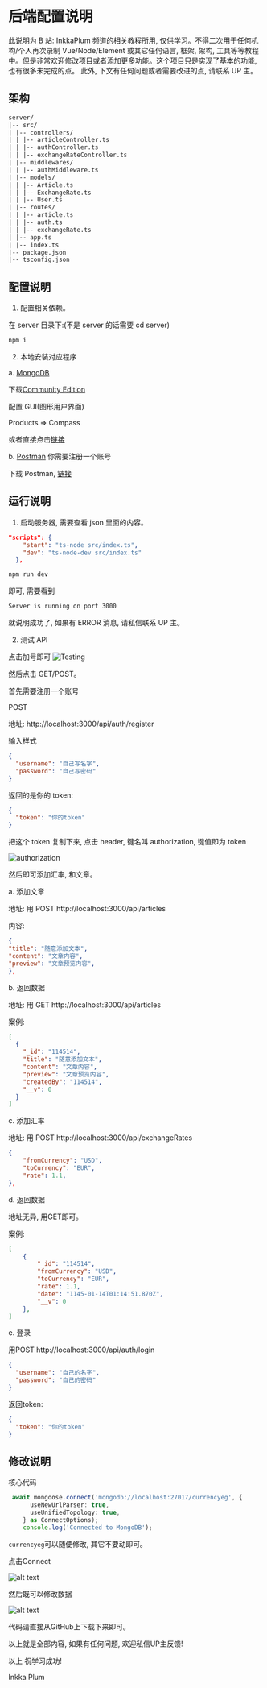 # 后端配置说明

此说明为 B 站: InkkaPlum 频道的相关教程所用, 仅供学习。不得二次用于任何机构/个人再次录制 Vue/Node/Element 或其它任何语言, 框架, 架构, 工具等等教程中。但是非常欢迎修改项目或者添加更多功能。这个项目只是实现了基本的功能, 也有很多未完成的点。
此外, 下文有任何问题或者需要改进的点, 请联系 UP 主。

## 架构

```html
server/ 
|-- src/ 
| |-- controllers/ 
| | |-- articleController.ts 
| | |-- authController.ts 
| | |-- exchangeRateController.ts 
| |-- middlewares/ 
| | |-- authMiddleware.ts 
| |-- models/ 
| | |-- Article.ts 
| | |-- ExchangeRate.ts 
| | |-- User.ts 
| |-- routes/ 
| | |-- article.ts 
| | |-- auth.ts 
| | |-- exchangeRate.ts 
| |-- app.ts 
| |-- index.ts 
|-- package.json 
|-- tsconfig.json
```

## 配置说明

1. 配置相关依赖。

在 server 目录下:(不是 server 的话需要 cd server)

```bash
npm i 
```

2. 本地安装对应程序

a. [MongoDB](https://www.mongodb.com/)

下载[Community Edition](https://www.mongodb.com/try/download/community)

配置 GUI(图形用户界面)

Products => Compass

或者直接点击[链接](https://www.mongodb.com/products/tools/compass)

b. [Postman](https://www.postman.com/)
你需要注册一个账号

下载 Postman, [链接](https://www.postman.com/downloads/)

## 运行说明

1. 启动服务器, 需要查看 json 里面的内容。

```json
"scripts": {
    "start": "ts-node src/index.ts",
    "dev": "ts-node-dev src/index.ts"
  },
```

```cmd
npm run dev
```

即可, 需要看到

```cmd
Server is running on port 3000
```

就说明成功了, 如果有 ERROR 消息, 请私信联系 UP 主。

2. 测试 API

点击加号即可
![Testing](back-image.png)

然后点击 GET/POST。

首先需要注册一个账号

POST

地址:
http://localhost:3000/api/auth/register

输入样式

```json
{
  "username": "自己写名字",
  "password": "自己写密码"
}
```

返回的是你的 token:

```json
{
  "token": "你的token"
}
```

把这个 token 复制下来, 点击 header, 键名叫 authorization, 键值即为 token

![authorization](back-image-1.png)

然后即可添加汇率, 和文章。

a. 添加文章

地址: 用 POST
http://localhost:3000/api/articles

内容:

```json
{
"title": "随意添加文本",
"content": "文章内容",
"preview": "文章预览内容",
},
```

b. 返回数据

地址: 用 GET
http://localhost:3000/api/articles

案例:

```json
[
  {
    "_id": "114514",
    "title": "随意添加文本",
    "content": "文章内容",
    "preview": "文章预览内容",
    "createdBy": "114514",
    "__v": 0
  }
]
```

c. 添加汇率

地址: 用 POST
http://localhost:3000/api/exchangeRates

```json
{
    "fromCurrency": "USD",
    "toCurrency": "EUR",
    "rate": 1.1,      
},
```

d. 返回数据

地址无异, 用GET即可。

案例: 

```json
[
    {
        "_id": "114514",
        "fromCurrency": "USD",
        "toCurrency": "EUR",
        "rate": 1.1,
        "date": "1145-01-14T01:14:51.870Z",
        "__v": 0
    },
]
```

e. 登录

用POST
http://localhost:3000/api/auth/login

```json
{
  "username": "自己的名字",
  "password": "自己的密码"
}
```

返回token:

```json
{
  "token": "你的token"
}
```

## 修改说明

核心代码

```ts
 await mongoose.connect('mongodb://localhost:27017/currencyeg', {
      useNewUrlParser: true,
      useUnifiedTopology: true,
    } as ConnectOptions);
    console.log('Connected to MongoDB');
```

`currencyeg`可以随便修改, 其它不要动即可。

点击Connect

![alt text](back-image-2.png)

然后既可以修改数据

![alt text](back-image-3.png)

代码请直接从GitHub上下载下来即可。

以上就是全部内容, 如果有任何问题, 欢迎私信UP主反馈!

以上 祝学习成功!

Inkka Plum
